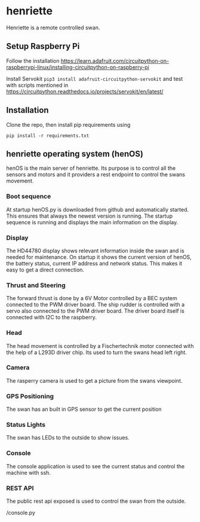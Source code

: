 # henriette

Henriette is a remote controlled swan.

## Setup Raspberry Pi

Follow the installation https://learn.adafruit.com/circuitpython-on-raspberrypi-linux/installing-circuitpython-on-raspberry-pi

Install Servokit `pip3 install adafruit-circuitpython-servokit` and test with scripts mentioned in https://circuitpython.readthedocs.io/projects/servokit/en/latest/

## Installation

Clone the repo, then install pip requirements using

`pip install -r requirements.txt`

## henriette operating system (henOS)

henOS is the main server of henriette. Its purpose is to control all the sensors and motors and it providers a rest endpoint to control the swans movement.

### Boot sequence

At startup henOS.py is downloaded from github and automatically started. This ensures that always the newest version is running. The startup sequence is running and displays the main information on the display.

### Display

The HD44780 display shows relevant information inside the swan and is needed for maintenance. On startup it shows the current version of henOS, the battery status, current IP address and network status. This makes it easy to get a direct connection.

### Thrust and Steering

The forward thrust is done by a 6V Motor controlled by a BEC system connected to the PWM driver board. The ship rudder is controlled with a servo also connected to the PWM driver board. The driver board itself is connected with I2C to the raspberry.

### Head

The head movement is controlled by a Fischertechnik motor connected with the help of a L293D driver chip. Its used to turn the swans head left right.

### Camera

The rasperry camera is used to get a picture from the swans viewpoint.

### GPS Positioning

The swan has an built in GPS sensor to get the current position

### Status Lights

The swan has LEDs to the outside to show issues. 

### Console

The console application is used to see the current status and control the machine with ssh.

### REST API

The public rest api exposed is used to control the swan from the outside. 

/console.py



